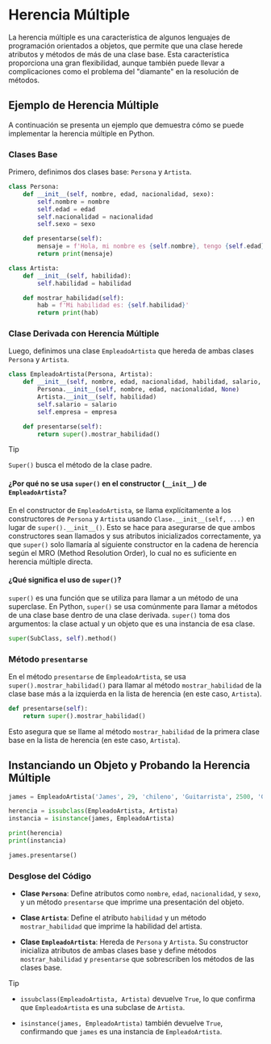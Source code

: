 # Herencia Múltiple

La herencia múltiple es una característica de algunos lenguajes de programación orientados a objetos, que permite que una clase herede atributos y métodos de más de una clase base. Esta característica proporciona una gran flexibilidad, aunque también puede llevar a complicaciones como el problema del "diamante" en la resolución de métodos.

## Ejemplo de Herencia Múltiple

A continuación se presenta un ejemplo que demuestra cómo se puede implementar la herencia múltiple en Python.

### Clases Base

Primero, definimos dos clases base: `Persona` y `Artista`.

```python
class Persona:
    def __init__(self, nombre, edad, nacionalidad, sexo):
        self.nombre = nombre
        self.edad = edad
        self.nacionalidad = nacionalidad
        self.sexo = sexo

    def presentarse(self):
        mensaje = f'Hola, mi nombre es {self.nombre}, tengo {self.edad} años, soy {self.nacionalidad} y soy {self.sexo}'
        return print(mensaje)

class Artista:
    def __init__(self, habilidad):
        self.habilidad = habilidad

    def mostrar_habilidad(self):
        hab = f'Mi habilidad es: {self.habilidad}'
        return print(hab)
```

### Clase Derivada con Herencia Múltiple

Luego, definimos una clase `EmpleadoArtista` que hereda de ambas clases `Persona` y `Artista`.

```python
class EmpleadoArtista(Persona, Artista):
    def __init__(self, nombre, edad, nacionalidad, habilidad, salario, empresa):
        Persona.__init__(self, nombre, edad, nacionalidad, None)
        Artista.__init__(self, habilidad)
        self.salario = salario
        self.empresa = empresa

    def presentarse(self):
        return super().mostrar_habilidad()
```

>[!TIP]
>`Super()` busca el método de la clase padre.

#### ¿Por qué no se usa `super()` en el constructor (`__init__`) de `EmpleadoArtista`?

En el constructor de `EmpleadoArtista`, se llama explícitamente a los constructores de `Persona` y `Artista` usando `Clase.__init__(self, ...)` en lugar de `super().__init__()`. Esto se hace para asegurarse de que ambos constructores sean llamados y sus atributos inicializados correctamente, ya que `super()` solo llamaría al siguiente constructor en la cadena de herencia según el MRO (Method Resolution Order), lo cual no es suficiente en herencia múltiple directa.

#### ¿Qué significa el uso de `super()`?

`super()` es una función que se utiliza para llamar a un método de una superclase. En Python, `super()` se usa comúnmente para llamar a métodos de una clase base dentro de una clase derivada. `super()` toma dos argumentos: la clase actual y un objeto que es una instancia de esa clase.

```python
super(SubClass, self).method()
```

### Método `presentarse`

En el método `presentarse` de `EmpleadoArtista`, se usa `super().mostrar_habilidad()` para llamar al método `mostrar_habilidad` de la clase base más a la izquierda en la lista de herencia (en este caso, `Artista`).

```python
def presentarse(self):
    return super().mostrar_habilidad()
```

Esto asegura que se llame al método `mostrar_habilidad` de la primera clase base en la lista de herencia (en este caso, `Artista`).

## Instanciando un Objeto y Probando la Herencia Múltiple

```python
james = EmpleadoArtista('James', 29, 'chileno', 'Guitarrista', 2500, 'Google')

herencia = issubclass(EmpleadoArtista, Artista)
instancia = isinstance(james, EmpleadoArtista)

print(herencia)
print(instancia)

james.presentarse()
```

### Desglose del Código

* **Clase `Persona`**: Define atributos como `nombre`, `edad`, `nacionalidad`, y `sexo`, y un método `presentarse` que imprime una presentación del objeto.

* **Clase `Artista`**: Define el atributo `habilidad` y un método `mostrar_habilidad` que imprime la habilidad del artista.

* **Clase `EmpleadoArtista`**: Hereda de `Persona` y `Artista`. Su constructor inicializa atributos de ambas clases base y define métodos `mostrar_habilidad` y `presentarse` que sobrescriben los métodos de las clases base.

>[!TIP]
>
> * `issubclass(EmpleadoArtista, Artista)` devuelve `True`, lo que confirma que `EmpleadoArtista` es una subclase de `Artista`.
>
> * `isinstance(james, EmpleadoArtista)` también devuelve `True`, confirmando que `james` es una instancia de `EmpleadoArtista`.
